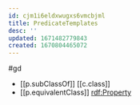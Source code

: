 ```yaml
---
id: cjm1i6eldxwugxs6vmcbjml
title: PredicateTemplates
desc: ''
updated: 1671482779843
created: 1670804465072
---
```


#gd 

- [[p.subClassOf]] [[c.class]] 
- [[p.equivalentClass]] [rdf:Property](http://www.w3.org/1999/02/22-rdf-syntax-ns#Property)
